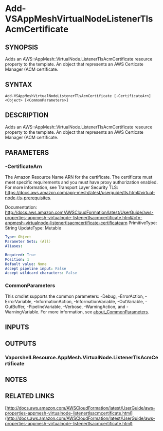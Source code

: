# Add-VSAppMeshVirtualNodeListenerTlsAcmCertificate

## SYNOPSIS
Adds an AWS::AppMesh::VirtualNode.ListenerTlsAcmCertificate resource property to the template.
An object that represents an AWS Certicate Manager (ACM certificate.

## SYNTAX

```
Add-VSAppMeshVirtualNodeListenerTlsAcmCertificate [-CertificateArn] <Object> [<CommonParameters>]
```

## DESCRIPTION
Adds an AWS::AppMesh::VirtualNode.ListenerTlsAcmCertificate resource property to the template.
An object that represents an AWS Certicate Manager (ACM certificate.

## PARAMETERS

### -CertificateArn
The Amazon Resource Name ARN for the certificate.
The certificate must meet specific requirements and you must have proxy authorization enabled.
For more information, see Transport Layer Security TLS: https://docs.aws.amazon.com/app-mesh/latest/userguide/tls.html#virtual-node-tls-prerequisites.

Documentation: http://docs.aws.amazon.com/AWSCloudFormation/latest/UserGuide/aws-properties-appmesh-virtualnode-listenertlsacmcertificate.html#cfn-appmesh-virtualnode-listenertlsacmcertificate-certificatearn
PrimitiveType: String
UpdateType: Mutable

```yaml
Type: Object
Parameter Sets: (All)
Aliases:

Required: True
Position: 1
Default value: None
Accept pipeline input: False
Accept wildcard characters: False
```

### CommonParameters
This cmdlet supports the common parameters: -Debug, -ErrorAction, -ErrorVariable, -InformationAction, -InformationVariable, -OutVariable, -OutBuffer, -PipelineVariable, -Verbose, -WarningAction, and -WarningVariable. For more information, see [about_CommonParameters](http://go.microsoft.com/fwlink/?LinkID=113216).

## INPUTS

## OUTPUTS

### Vaporshell.Resource.AppMesh.VirtualNode.ListenerTlsAcmCertificate
## NOTES

## RELATED LINKS

[http://docs.aws.amazon.com/AWSCloudFormation/latest/UserGuide/aws-properties-appmesh-virtualnode-listenertlsacmcertificate.html](http://docs.aws.amazon.com/AWSCloudFormation/latest/UserGuide/aws-properties-appmesh-virtualnode-listenertlsacmcertificate.html)

